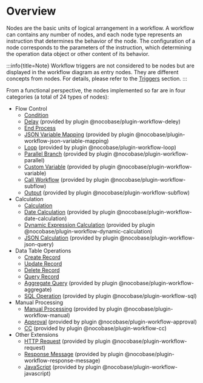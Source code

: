 # Overview

Nodes are the basic units of logical arrangement in a workflow. A workflow can contains any number of nodes, and each node type represents an instruction that determines the behavior of the node. The configuration of a node corresponds to the parameters of the instruction, which determining the operation data object or other content of its behavior.

:::info{title=Note}
Workflow triggers are not considered to be nodes but are displayed in the workflow diagram as entry nodes. They are different concepts from nodes. For details, please refer to the [Triggers](../triggers/index.md) section.
:::

From a functional perspective, the nodes implemented so far are in four categories (a total of 24 types of nodes):

- Flow Control
  - [Condition](./condition.md)
  - [Delay](./delay.md) (provided by plugin @nocobase/plugin-workflow-deley)
  - [End Process](./end.md)
  - [JSON Variable Mapping](./json-variable-mapping.md) (provided by plugin @nocobase/plugin-workflow-json-variable-mapping)
  - [Loop](./loop.md) (provided by plugin @nocobase/plugin-workflow-loop)
  - [Parallel Branch](./parallel.md) (provided by plugin @nocobase/plugin-workflow-parallel)
  - [Custom Variable](./variable.md) (provided by plugin @nocobase/plugin-workflow-variable)
  - [Call Workflow](./subflow.md) (provided by plugin @nocobase/plugin-workflow-subflow)
  - [Output](./output.md) (provided by plugin @nocobase/plugin-workflow-subflow)
- Calculation
  - [Calculation](./calculation.md)
  - [Date Calculation](./date-calculation.md) (provided by plugin @nocobase/plugin-workflow-date-calculation)
  - [Dynamic Expression Calculation](./dynamic-calculation.md) (provided by plugin @nocobase/plugin-workflow-dynamic-calculation)
  - [JSON Calculation](./json-query.md) (provided by plugin @nocobase/plugin-workflow-json-query)
- Data Table Operations
  - [Create Record](./create.md)
  - [Update Record](./update.md)
  - [Delete Record](./destroy.md)
  - [Query Record](./query.md)
  - [Aggregate Query](./aggregate.md) (provided by plugin @nocobase/plugin-workflow-aggregate)
  - [SQL Operation](./sql.md) (provided by plugin @nocobase/plugin-workflow-sql)
- Manual Processing
  - [Manual Processing](./manual.md) (provided by plugin @nocobase/plugin-workflow-manual)
  - [Approval](./approval.md) (provided by plugin @nocobase/plugin-workflow-approval)
  - [CC](./cc.md) (provided by plugin @nocobase/plugin-workflow-cc)
- Other Extensions
  - [HTTP Request](./request.md) (provided by plugin @nocobase/plugin-workflow-request)
  - [Response Message](./response-message.md) (provided by plugin @nocobase/plugin-workflow-response-message)
  - [JavaScript](./javascript.md) (provided by plugin @nocobase/plugin-workflow-javascript)
